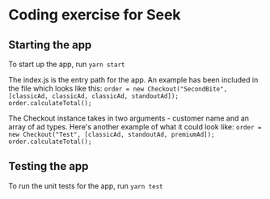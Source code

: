 # Coding exercise for Seek

## Starting the app

To start up the app, run `yarn start`

The index.js is the entry path for the app. An example has been included in the file which looks like this:
`
order = new Checkout("SecondBite", [classicAd, classicAd, classicAd, standoutAd]);  
`
`
order.calculateTotal();
`

The Checkout instance takes in two arguments - customer name and an array of ad types. Here's another
example of what it could look like: 
`
order = new Checkout("Test", [classicAd, standoutAd, premiumAd]);  
`
`
order.calculateTotal();
`

## Testing the app

To run the unit tests for the app, run `yarn test`
